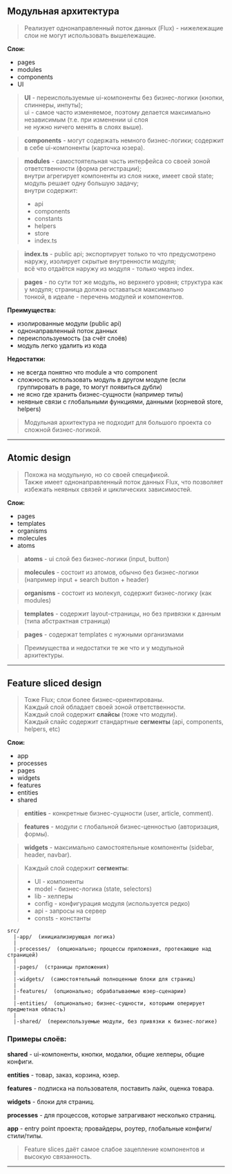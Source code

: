 ## Модульная архитектура

> Реализует однонаправленный поток данных (Flux) - нижележащие слои не могут использовать вышележащие.

**Слои:**
- pages
- modules
- components
- UI

> **UI** - переиспользуемые ui-компоненты без бизнес-логики (кнопки, спиннеры, инпуты);  
> ui - самое часто изменяемое, поэтому делается максимально независимым (т.е. при изменении ui слоя  
> не нужно ничего менять в слоях выше).

> **components** - могут содержать немного бизнес-логики; содержит в себе ui-компоненты (карточка юзера).

> **modules** - самостоятельная часть интерфейса со своей зоной ответственности (форма регистрации);  
> внутри агрегирует компоненты из слоя ниже, имеет свой state;  
> модуль решает одну большую задачу;  
> внутри содержит:  
> - api  
> - components  
> - constants  
> - helpers  
> - store  
> - index.ts

> **index.ts** - public api;  экспортирует только то что предусмотрено наружу, изолирует скрытые внутренности модуля;  
> всё что отдаётся наружу из модуля - только через index.

> **pages** - по сути тот же модуль, но верхнего уровня; структура как у модуля; страница должна оставаться максимально  
> тонкой, в идеале - перечень модулей и компонентов.

**Преимущества:**
- изолированные модули (public api)
- однонаправленный поток данных
- переиспользуемость (за счёт слоёв)
- модуль легко удалить из кода

**Недостатки:**
- не всегда понятно что module а что component
- сложность использовать модуль в другом модуле (если группировать в page, то могут появиться дубли)
- не ясно где хранить бизнес-сущности (например типы)
- неявные связи с глобальными функциями, данными (корневой store, helpers)

> Модульная архитектура не подходит для большого проекта со сложной бизнес-логикой.

___

## Atomic design

> Похожа на модульную, но со своей спецификой.  
> Также имеет однонаправленный поток данных Flux, что позволяет избежать неявных связей и циклических зависимостей.

**Слои:**
- pages
- templates
- organisms
- molecules
- atoms

> **atoms** - ui слой без бизнес-логики (input, button)

> **molecules** - состоит из атомов, обычно без бизнес-логики (например input + search button + header)

> **organisms** - состоит из молекул, содержит бизнес-логику (как modules)

> **templates** - содержит layout-страницы, но без привязки к данным (типа абстрактная страница)

> **pages** - содержат templates с нужными организмами

> Преимущества и недостатки те же что и у модульной архитектуры.

___

## Feature sliced design

> Тоже Flux; слои более бизнес-ориентированы.  
> Каждый слой обладает своей зоной ответственности.  
> Каждый слой содержит **слайсы** (тоже что модули).  
> Каждый слайс содержит стандартные **сегменты** (api, components, helpers, etc)

**Слои:**
- app
- processes
- pages
- widgets
- features
- entities
- shared

> **entities** - конкретные бизнес-сущности (user, article, comment).

> **features** - модули с глобальной бизнес-ценностью (авторизация, формы).

> **widgets** - максимально самостоятельные компоненты (sidebar, header, navbar).

> Каждый слой содержит **сегменты**:  
> - UI - компоненты  
> - model - бизнес-логика (state, selectors)  
> - lib - хелперы  
> - config - конфигурация модуля (используется редко)  
> - api - запросы на сервер  
> - consts - константы

```
src/
  |-app/  (инициализирующая логика)
  |
  |-processes/  (опционально; процессы приложения, протекающие над страницей)
  |
  |-pages/  (страницы приложения)
  |
  |-widgets/  (самостоятельный полноценные блоки для страниц)
  |
  |-features/  (опционально; обрабатываемые юзер-сценарии)
  |
  |-entities/  (опционально; бизнес-сущности, которыми оперирует предметная область)
  |
  |-shared/  (переиспользуемые модули, без привязки к бизнес-логике)
```

### Примеры слоёв:

**shared** - ui-компоненты, кнопки, модалки, общие хелперы, общие конфиги.

**entities** - товар, заказ, корзина, юзер.

**features** - подписка на пользователя, поставить лайк, оценка товара.

**widgets** - блоки для страниц.

**processes** - для процессов, которые затрагивают несколько страниц.

**app** - entry point проекта; провайдеры, роутер, глобальные конфиги/стили/типы.

> Feature slices даёт самое слабое зацепление компонентов и высокую связанность.

___


